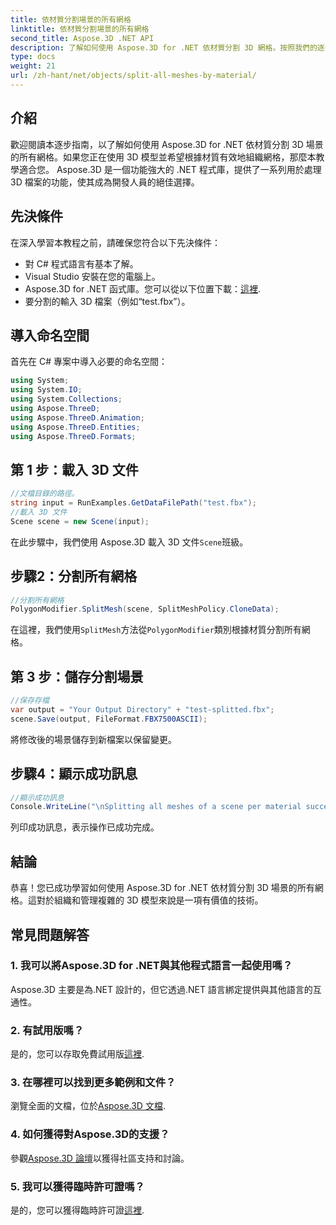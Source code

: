 ```yaml
---
title: 依材質分割場景的所有網格
linktitle: 依材質分割場景的所有網格
second_title: Aspose.3D .NET API
description: 了解如何使用 Aspose.3D for .NET 依材質分割 3D 網格。按照我們的逐步指南高效組織和管理 3D 模型。
type: docs
weight: 21
url: /zh-hant/net/objects/split-all-meshes-by-material/
---
```

## 介紹
歡迎閱讀本逐步指南，以了解如何使用 Aspose.3D for .NET 依材質分割 3D 場景的所有網格。如果您正在使用 3D 模型並希望根據材質有效地組織網格，那麼本教學適合您。 Aspose.3D 是一個功能強大的 .NET 程式庫，提供了一系列用於處理 3D 檔案的功能，使其成為開發人員的絕佳選擇。
## 先決條件
在深入學習本教程之前，請確保您符合以下先決條件：
- 對 C# 程式語言有基本了解。
- Visual Studio 安裝在您的電腦上。
-  Aspose.3D for .NET 函式庫。您可以從以下位置下載：[這裡](https://releases.aspose.com/3d/net/).
- 要分割的輸入 3D 檔案（例如“test.fbx”）。
## 導入命名空間
首先在 C# 專案中導入必要的命名空間：
```csharp
using System;
using System.IO;
using System.Collections;
using Aspose.ThreeD;
using Aspose.ThreeD.Animation;
using Aspose.ThreeD.Entities;
using Aspose.ThreeD.Formats;
```
## 第 1 步：載入 3D 文件
```csharp
//文檔目錄的路徑。
string input = RunExamples.GetDataFilePath("test.fbx");
//載入 3D 文件
Scene scene = new Scene(input);
```
在此步驟中，我們使用 Aspose.3D 載入 3D 文件`Scene`班級。
## 步驟2：分割所有網格
```csharp
//分割所有網格
PolygonModifier.SplitMesh(scene, SplitMeshPolicy.CloneData);
```
在這裡，我們使用`SplitMesh`方法從`PolygonModifier`類別根據材質分割所有網格。
## 第 3 步：儲存分割場景
```csharp
//保存存檔
var output = "Your Output Directory" + "test-splitted.fbx";
scene.Save(output, FileFormat.FBX7500ASCII);
```
將修改後的場景儲存到新檔案以保留變更。
## 步驟4：顯示成功訊息
```csharp
//顯示成功訊息
Console.WriteLine("\nSplitting all meshes of a scene per material successfully.\nFile saved at " + output);
```
列印成功訊息，表示操作已成功完成。
## 結論
恭喜！您已成功學習如何使用 Aspose.3D for .NET 依材質分割 3D 場景的所有網格。這對於組織和管理複雜的 3D 模型來說是一項有價值的技術。
## 常見問題解答
### 1. 我可以將Aspose.3D for .NET與其他程式語言一起使用嗎？
Aspose.3D 主要是為.NET 設計的，但它透過.NET 語言綁定提供與其他語言的互通性。
### 2. 有試用版嗎？
是的，您可以存取免費試用版[這裡](https://releases.aspose.com/).
### 3. 在哪裡可以找到更多範例和文件？
瀏覽全面的文檔，位於[Aspose.3D 文檔](https://reference.aspose.com/3d/net/).
### 4. 如何獲得對Aspose.3D的支援？
參觀[Aspose.3D 論壇](https://forum.aspose.com/c/3d/18)以獲得社區支持和討論。
### 5. 我可以獲得臨時許可證嗎？
是的，您可以獲得臨時許可證[這裡](https://purchase.aspose.com/temporary-license/).
